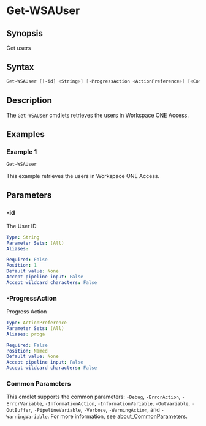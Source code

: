 # Get-WSAUser

## Synopsis

Get users

## Syntax

```powershell
Get-WSAUser [[-id] <String>] [-ProgressAction <ActionPreference>] [<CommonParameters>]
```

## Description

The `Get-WSAUser` cmdlets retrieves the users in Workspace ONE Access.

## Examples

### Example 1

```powershell
Get-WSAUser
```

This example retrieves the users in Workspace ONE Access.

## Parameters

### -id

The User ID.

```yaml
Type: String
Parameter Sets: (All)
Aliases:

Required: False
Position: 1
Default value: None
Accept pipeline input: False
Accept wildcard characters: False
```

### -ProgressAction

Progress Action

```yaml
Type: ActionPreference
Parameter Sets: (All)
Aliases: proga

Required: False
Position: Named
Default value: None
Accept pipeline input: False
Accept wildcard characters: False
```

### Common Parameters

This cmdlet supports the common parameters: `-Debug`, `-ErrorAction`, `-ErrorVariable`, `-InformationAction`, `-InformationVariable`, `-OutVariable`, `-OutBuffer`, `-PipelineVariable`, `-Verbose`, `-WarningAction`, and `-WarningVariable`. For more information, see [about_CommonParameters](http://go.microsoft.com/fwlink/?LinkID=113216).
